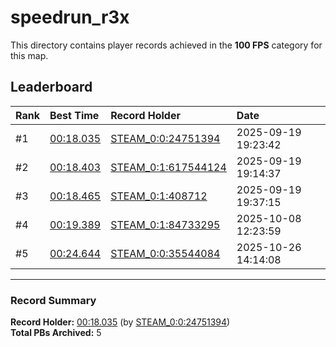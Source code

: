 # speedrun_r3x

This directory contains player records achieved in the **100 FPS** category for this map.

## Leaderboard

| Rank | Best Time | Record Holder | Date                |
| :--- | :-------- | :------------ | :------------------ |
| #1   | [00:18.035](./00018035_STEAM_0_0_24751394_20250919-192342.zip) | [STEAM_0:0:24751394](https://speedrun16.com/profile/STEAM_0:0:24751394)   | 2025-09-19 19:23:42 |
| #2   | [00:18.403](./00018403_STEAM_0_1_617544124_20250919-191437.zip) | [STEAM_0:1:617544124](https://speedrun16.com/profile/STEAM_0:1:617544124)   | 2025-09-19 19:14:37 |
| #3   | [00:18.465](./00018465_STEAM_0_1_408712_20250919-193715.zip) | [STEAM_0:1:408712](https://speedrun16.com/profile/STEAM_0:1:408712)   | 2025-09-19 19:37:15 |
| #4   | [00:19.389](./00019389_STEAM_0_1_84733295_20251008-122359.zip) | [STEAM_0:1:84733295](https://speedrun16.com/profile/STEAM_0:1:84733295)   | 2025-10-08 12:23:59 |
| #5   | [00:24.644](./00024644_STEAM_0_0_35544084_20251026-141408.zip) | [STEAM_0:0:35544084](https://speedrun16.com/profile/STEAM_0:0:35544084)   | 2025-10-26 14:14:08 |

---

### Record Summary
**Record Holder:** [00:18.035](./00018035_STEAM_0_0_24751394_20250919-192342.zip) (by [STEAM_0:0:24751394](https://speedrun16.com/profile/STEAM_0:0:24751394))  
**Total PBs Archived:** 5